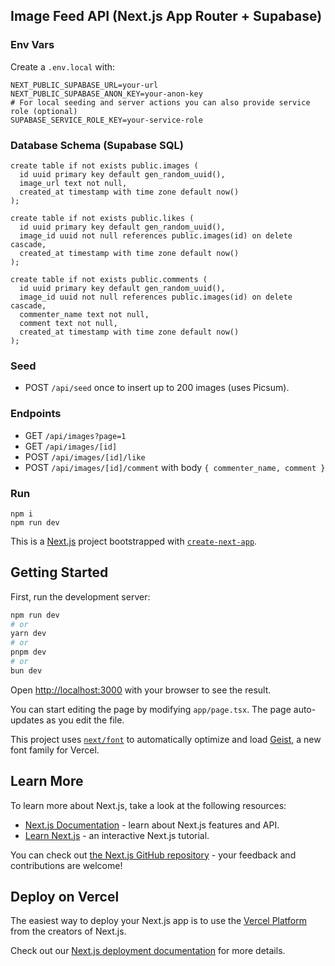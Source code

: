 ## Image Feed API (Next.js App Router + Supabase)

### Env Vars
Create a `.env.local` with:

```
NEXT_PUBLIC_SUPABASE_URL=your-url
NEXT_PUBLIC_SUPABASE_ANON_KEY=your-anon-key
# For local seeding and server actions you can also provide service role (optional)
SUPABASE_SERVICE_ROLE_KEY=your-service-role
```

### Database Schema (Supabase SQL)

```
create table if not exists public.images (
  id uuid primary key default gen_random_uuid(),
  image_url text not null,
  created_at timestamp with time zone default now()
);

create table if not exists public.likes (
  id uuid primary key default gen_random_uuid(),
  image_id uuid not null references public.images(id) on delete cascade,
  created_at timestamp with time zone default now()
);

create table if not exists public.comments (
  id uuid primary key default gen_random_uuid(),
  image_id uuid not null references public.images(id) on delete cascade,
  commenter_name text not null,
  comment text not null,
  created_at timestamp with time zone default now()
);
```

### Seed
- POST `/api/seed` once to insert up to 200 images (uses Picsum).

### Endpoints
- GET `/api/images?page=1`
- GET `/api/images/[id]`
- POST `/api/images/[id]/like`
- POST `/api/images/[id]/comment` with body `{ commenter_name, comment }`

### Run
```
npm i
npm run dev
```

This is a [Next.js](https://nextjs.org) project bootstrapped with [`create-next-app`](https://nextjs.org/docs/app/api-reference/cli/create-next-app).

## Getting Started

First, run the development server:

```bash
npm run dev
# or
yarn dev
# or
pnpm dev
# or
bun dev
```

Open [http://localhost:3000](http://localhost:3000) with your browser to see the result.

You can start editing the page by modifying `app/page.tsx`. The page auto-updates as you edit the file.

This project uses [`next/font`](https://nextjs.org/docs/app/building-your-application/optimizing/fonts) to automatically optimize and load [Geist](https://vercel.com/font), a new font family for Vercel.

## Learn More

To learn more about Next.js, take a look at the following resources:

- [Next.js Documentation](https://nextjs.org/docs) - learn about Next.js features and API.
- [Learn Next.js](https://nextjs.org/learn) - an interactive Next.js tutorial.

You can check out [the Next.js GitHub repository](https://github.com/vercel/next.js) - your feedback and contributions are welcome!

## Deploy on Vercel

The easiest way to deploy your Next.js app is to use the [Vercel Platform](https://vercel.com/new?utm_medium=default-template&filter=next.js&utm_source=create-next-app&utm_campaign=create-next-app-readme) from the creators of Next.js.

Check out our [Next.js deployment documentation](https://nextjs.org/docs/app/building-your-application/deploying) for more details.
